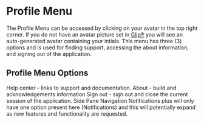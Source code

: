 # Profile Menu

The Profile Menu can be accessed by clicking on your avatar in the top right corner. If you do not have an avatar picture set in [Glip®](https://app.ringcentral.com) you will see an auto-generated avatar containing your intials. This menu has three (3) options and is used for finding support, accessing the about information, and signing out of the application.

## Profile Menu Options
Help center - links to support and documentation.
About - build and acknowledgements information
Sign out - sign out and close the current session of the application.
Side Pane Navigation
Notifications plus will only have one option present here (Notifications) and this will potentially expand as new features and functionality are requested.